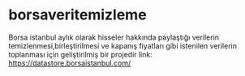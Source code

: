 # borsaveritemizleme
Borsa istanbul aylık olarak hisseler hakkında paylaştığı verilerin temizlenmesi,birleştirilmesi ve kapanış fiyatları gibi istenilen verilerin toplanması için geliştirilmiş bir projedir 
link: https://datastore.borsaistanbul.com/
